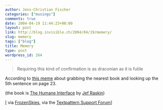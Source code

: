 ```yaml
---
author: Jens-Christian Fischer
categories: ["musings"]
comments: true
date: 2004-04-19 11:44:23+00:00
layout: post
link: http://blog.invisible.ch/2004/04/19/memery/
slug: memery
tags: ["blog"]
title: Memery
type: post
wordpress_id: 264
---
```


<blockquote>Requiring this kind of confirmation is as draconian as it is futile</blockquote>



According to [this meme](http://www.longstoryshortpier.com/vaults/2004/04/08/memery) about grabbing the nearest book and looking up the 5th sentence on page 23.

(the book is [The Humane Interface](http://blog.invisible.ch/archives/000155.html) by [Jef Raskin](http://humane.sourceforge.net/home/index.html))

[ via [FrozenSkies](http://frozenskies.net/entry/41/meme-hunting), via the [Textpattern Support Forum](http://forum.textpattern.com/)]
